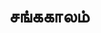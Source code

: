 ---
layout: tagpage
title: "சங்ககாலம்"
tag: சங்ககாலம்
description: "சங்ககாலம் தொடர்புடைய நூல்கள்/கட்டுரைகள்"
robots: noindex
---